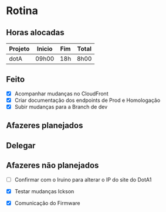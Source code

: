 # Rotina

## Horas alocadas

Projeto | Inicio | Fim | Total
--------|-------|-------|------
dotA    | 09h00 | 18h | 8h00

## Feito

- [x] Acompanhar mudanças no CloudFront
- [x] Criar documentação dos endpoints de Prod e Homologação
- [x] Subir mudanças para a Branch de dev

## Afazeres planejados


## Delegar



## Afazeres não planejados

- [ ] Confirmar com o Iruino para alterar o IP do site do DotA1
- [x] Testar mudanças Ickson
- [x] Comunicação do Firmware


<!--stackedit_data:
eyJoaXN0b3J5IjpbLTExNzAyMDg4MTMsLTE5ODg3NTk1MTQsOT
AzNzM3NTU4LC04MzE2NDAyNjEsMTk4OTg5NjIzNSwxNDQ5MzU1
NTAsLTE0OTEzNTM2NTAsNTE3MjQ3MDYyLC02NjgxNjI0MjIsLT
U5MTQyNTk5OCwtNjI5ODcxMjIyLDE2MzYwMzU1NzgsLTE0ODYy
NzQzMDEsLTExNjE4MTcsNzY1NDk4MjE5LC0xOTEzMTQyMzkyLD
c1ODI3ODI5NiwxMzQ0MDM2MzE3LDYyNjI0MjI0NSwxODgyMDI4
MTUzXX0=
-->
